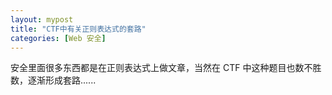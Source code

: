 ```yaml
---
layout: mypost
title: "CTF中有关正则表达式的套路"
categories: [Web 安全]
---
```


安全里面很多东西都是在正则表达式上做文章，当然在 CTF 中这种题目也数不胜数，逐渐形成套路......